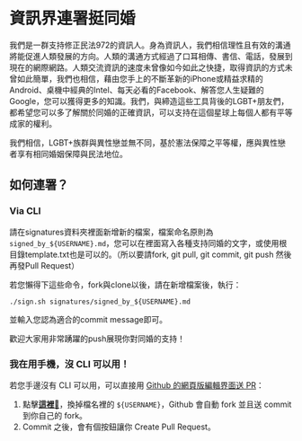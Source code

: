 # 資訊界連署挺同婚

我們是一群支持修正民法972的資訊人。身為資訊人，我們相信理性且有效的溝通將能促進人類發展的方向。人類的溝通方式經過了口耳相傳、書信、電話，發展到現在的網際網路。人類交流資訊的速度未曾像如今如此之快捷，取得資訊的方式未曾如此簡單，我們也相信，藉由您手上的不斷革新的iPhone或精益求精的Android、桌機中經典的Intel、每天必看的Facebook、解答您人生疑難的Google，您可以獲得更多的知識。我們，與締造這些工具背後的LGBT+朋友們，都希望您可以多了解關於同婚的正確資訊，可以支持在這個星球上每個人都有平等成家的權利。

我們相信，LGBT+族群與異性戀並無不同，基於憲法保障之平等權，應與異性戀者享有相同婚姻保障與民法地位。

## 如何連署？

### Via CLI

請在signatures資料夾裡面新增新的檔案，檔案命名原則為`signed_by_${USERNAME}.md`，您可以在裡面寫入各種支持同婚的文字，或使用根目錄template.txt也是可以的。（所以要請fork, git pull, git commit, git push 然後再發Pull Request）

若您懶得下這些命令，fork與clone以後，請在新增檔案後，執行：

    ./sign.sh signatures/signed_by_${USERNAME}.md

並輸入您認為適合的commit message即可。

歡迎大家用非常踴躍的push展現你對同婚的支持！

### 我在用手機，沒 CLI 可以用！

若您手邊沒有 CLI 可以用，可以直接用 [Github 的網頁版編輯界面送 PR](https://help.github.com/articles/editing-files-in-another-user-s-repository/)：

1. 點擊[**這裡**:pencil:](https://github.com/RainbowEngineer/taiwan_love_wins/new/master/signatures?filename=signed_by_${USERNAME}.md)，換掉檔名裡的 `${USERNAME}`，Github 會自動 fork 並且送 commit 到你自己的 fork。
2. Commit 之後，會有個按鈕讓你 Create Pull Request。
